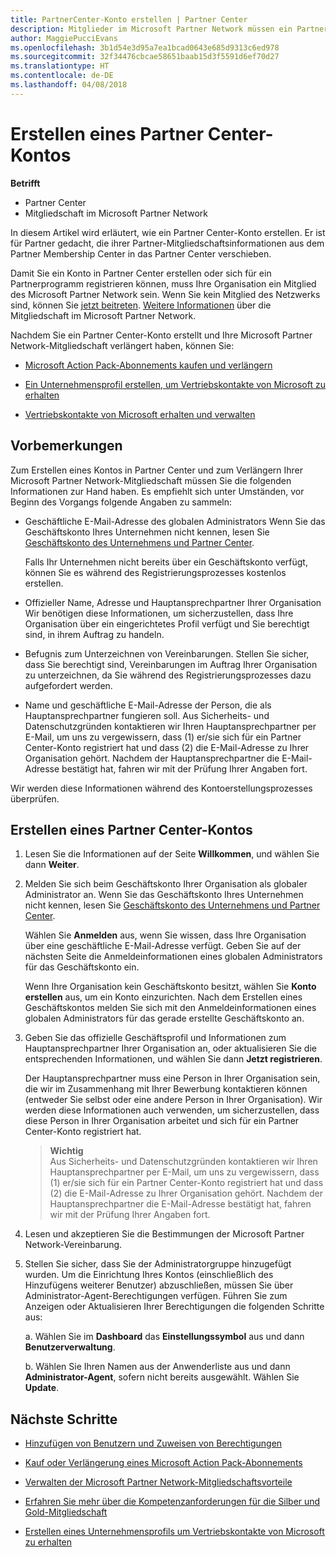 ```yaml
---
title: PartnerCenter-Konto erstellen | Partner Center
description: Mitglieder im Microsoft Partner Network müssen ein Partner Center-Konto erstellen, um ihre Netzwerkvorteile und Kompetenzen verwalten und ein Unternehmensprofil erstellen zu können.
author: MaggiePucciEvans
ms.openlocfilehash: 3b1d54e3d95a7ea1bcad0643e685d9313c6ed978
ms.sourcegitcommit: 32f34476cbcae58651baab15d3f5591d6ef70d27
ms.translationtype: HT
ms.contentlocale: de-DE
ms.lasthandoff: 04/08/2018
---
```

# <a name="create-a-partner-center-account"></a>Erstellen eines Partner Center-Kontos

**Betrifft**

-   Partner Center
-   Mitgliedschaft im Microsoft Partner Network


In diesem Artikel wird erläutert, wie ein Partner Center-Konto erstellen. Er ist für Partner gedacht, die ihrer Partner-Mitgliedschaftsinformationen aus dem Partner Membership Center in das Partner Center verschieben. 

Damit Sie ein Konto in Partner Center erstellen oder sich für ein Partnerprogramm registrieren können, muss Ihre Organisation ein Mitglied des Microsoft Partner Network sein. Wenn Sie kein Mitglied des Netzwerks sind, können Sie [jetzt beitreten](https://partners.microsoft.com/PartnerProgram/simplifiedenrollment.aspx).  [Weitere Informationen](https://partner.microsoft.com/membership) über die Mitgliedschaft im Microsoft Partner Network.  

Nachdem Sie ein Partner Center-Konto erstellt und Ihre Microsoft Partner Network-Mitgliedschaft verlängert haben, können Sie:

-   [Microsoft Action Pack-Abonnements kaufen und verlängern](mpn-get-action-pack.md)

-   [Ein Unternehmensprofil erstellen, um Vertriebskontakte von Microsoft zu erhalten](create-a-marketing-profile.md)

-   [Vertriebskontakte von Microsoft erhalten und verwalten](responding-to-referrals.md)

## <a name="before-you-begin"></a>Vorbemerkungen

Zum Erstellen eines Kontos in Partner Center und zum Verlängern Ihrer Microsoft Partner Network-Mitgliedschaft müssen Sie die folgenden Informationen zur Hand haben. Es empfiehlt sich unter Umständen, vor Beginn des Vorgangs folgende Angaben zu sammeln:

-   Geschäftliche E-Mail-Adresse des globalen Administrators Wenn Sie das Geschäftskonto Ihres Unternehmen nicht kennen, lesen Sie [Geschäftskonto des Unternehmens und Partner Center](azure-active-directory-tenants-and-partner-center.md).

    Falls Ihr Unternehmen nicht bereits über ein Geschäftskonto verfügt, können Sie es während des Registrierungsprozesses kostenlos erstellen. 

-   Offizieller Name, Adresse und Hauptansprechpartner Ihrer Organisation Wir benötigen diese Informationen, um sicherzustellen, dass Ihre Organisation über ein eingerichtetes Profil verfügt und Sie berechtigt sind, in ihrem Auftrag zu handeln. 

-   Befugnis zum Unterzeichnen von Vereinbarungen. Stellen Sie sicher, dass Sie berechtigt sind, Vereinbarungen im Auftrag Ihrer Organisation zu unterzeichnen, da Sie während des Registrierungsprozesses dazu aufgefordert werden.

-   Name und geschäftliche E-Mail-Adresse der Person, die als Hauptansprechpartner fungieren soll. Aus Sicherheits- und Datenschutzgründen kontaktieren wir Ihren Hauptansprechpartner per E-Mail, um uns zu vergewissern, dass (1) er/sie sich für ein Partner Center-Konto registriert hat und dass (2) die E-Mail-Adresse zu Ihrer Organisation gehört. Nachdem der Hauptansprechpartner die E-Mail-Adresse bestätigt hat, fahren wir mit der Prüfung Ihrer Angaben fort.

Wir werden diese Informationen während des Kontoerstellungsprozesses überprüfen. 
 
## <a name="create-a-partner-center-account"></a>Erstellen eines Partner Center-Kontos

1.  Lesen Sie die Informationen auf der Seite **Willkommen**, und wählen Sie dann **Weiter**.

2.  Melden Sie sich beim Geschäftskonto Ihrer Organisation als globaler Administrator an. Wenn Sie das Geschäftskonto Ihres Unternehmen nicht kennen, lesen Sie [Geschäftskonto des Unternehmens und Partner Center](azure-active-directory-tenants-and-partner-center.md).

    Wählen Sie **Anmelden** aus, wenn Sie wissen, dass Ihre Organisation über eine geschäftliche E-Mail-Adresse verfügt. Geben Sie auf der nächsten Seite die Anmeldeinformationen eines globalen Administrators für das Geschäftskonto ein. 

    Wenn Ihre Organisation kein Geschäftskonto besitzt, wählen Sie **Konto erstellen** aus, um ein Konto einzurichten. Nach dem Erstellen eines Geschäftskontos melden Sie sich mit den Anmeldeinformationen eines globalen Administrators für das gerade erstellte Geschäftskonto an.

3.  Geben Sie das offizielle Geschäftsprofil und Informationen zum Hauptansprechpartner Ihrer Organisation an, oder aktualisieren Sie die entsprechenden Informationen, und wählen Sie dann **Jetzt registrieren**. 

    Der Hauptansprechpartner muss eine Person in Ihrer Organisation sein, die wir im Zusammenhang mit Ihrer Bewerbung kontaktieren können (entweder Sie selbst oder eine andere Person in Ihrer Organisation). Wir werden diese Informationen auch verwenden, um sicherzustellen, dass diese Person in Ihrer Organisation arbeitet und sich für ein Partner Center-Konto registriert hat.

    >**Wichtig**<br> Aus Sicherheits- und Datenschutzgründen kontaktieren wir Ihren Hauptansprechpartner per E-Mail, um uns zu vergewissern, dass (1) er/sie sich für ein Partner Center-Konto registriert hat und dass (2) die E-Mail-Adresse zu Ihrer Organisation gehört. Nachdem der Hauptansprechpartner die E-Mail-Adresse bestätigt hat, fahren wir mit der Prüfung Ihrer Angaben fort.

4.  Lesen und akzeptieren Sie die Bestimmungen der Microsoft Partner Network-Vereinbarung. 

5.  Stellen Sie sicher, dass Sie der Administratorgruppe hinzugefügt wurden. Um die Einrichtung Ihres Kontos (einschließlich des Hinzufügens weiterer Benutzer) abzuschließen, müssen Sie über Administrator-Agent-Berechtigungen verfügen. Führen Sie zum Anzeigen oder Aktualisieren Ihrer Berechtigungen die folgenden Schritte aus:

    a. Wählen Sie im **Dashboard** das **Einstellungssymbol** aus und dann **Benutzerverwaltung**.  

    b. Wählen Sie Ihren Namen aus der Anwenderliste aus und dann **Administrator-Agent**, sofern nicht bereits ausgewählt. Wählen Sie **Update**.  

## <a name="next-steps"></a>Nächste Schritte

-   [Hinzufügen von Benutzern und Zuweisen von Berechtigungen](create-user-accounts-and-set-permissions.md)

-   [Kauf oder Verlängerung eines Microsoft Action Pack-Abonnements](mpn-get-action-pack.md)

-   [Verwalten der Microsoft Partner Network-Mitgliedschaftsvorteile](manage-your-partner-network-benefits.md)

-   [Erfahren Sie mehr über die Kompetenzanforderungen für die Silber und Gold-Mitgliedschaft](learn-about-competencies.md)

-   [Erstellen eines Unternehmensprofils um Vertriebskontakte von Microsoft zu erhalten](create-a-marketing-profile.md)